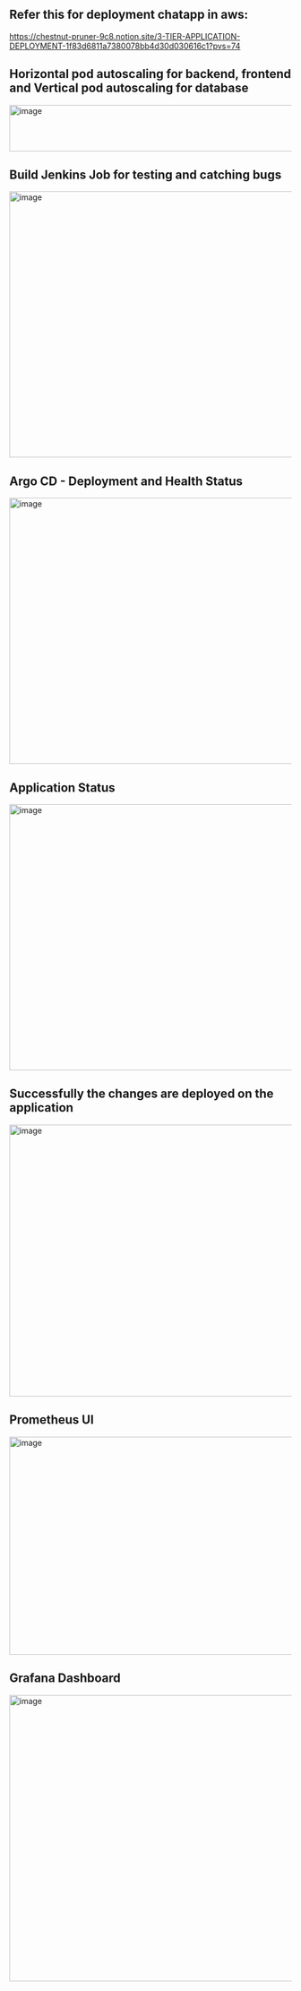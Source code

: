 ## Refer this for deployment chatapp in aws:
https://chestnut-pruner-9c8.notion.site/3-TIER-APPLICATION-DEPLOYMENT-1f83d6811a7380078bb4d30d030616c1?pvs=74

## Horizontal pod autoscaling for backend, frontend and Vertical pod autoscaling for database
<img width="541" height="83" alt="image" src="https://github.com/user-attachments/assets/fe4e2fa0-058f-420a-a4ec-a76e5e0f3471" />

## Build Jenkins Job for testing and catching bugs
<img width="959" height="475" alt="image" src="https://github.com/user-attachments/assets/7ab2e18f-b9b1-4d11-84e2-e24daecca199" />

## Argo CD - Deployment and Health Status
<img width="959" height="475" alt="image" src="https://github.com/user-attachments/assets/1bc17d1d-e239-4cc2-89e3-8bac9cdee6cd" />

## Application Status
<img width="959" height="475" alt="image" src="https://github.com/user-attachments/assets/685f5e69-c4d6-4039-8cc7-739e8be750df" />

## Successfully the changes are deployed on the application
<img width="959" height="485" alt="image" src="https://github.com/user-attachments/assets/236575e8-d424-47f7-814c-7ddcc43b110e" />

## Prometheus UI
<img width="959" height="389" alt="image" src="https://github.com/user-attachments/assets/a2ad9f32-196f-4b02-bcb3-f3adf929cb2c" />

## Grafana Dashboard
<img width="959" height="511" alt="image" src="https://github.com/user-attachments/assets/64a13627-e65b-48c4-ae42-56c7858eeb3d" />

